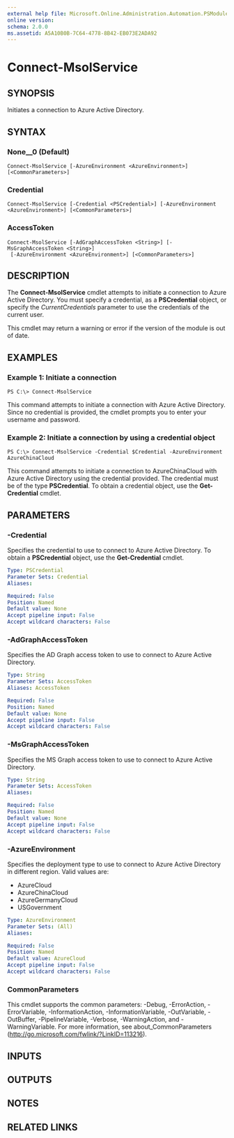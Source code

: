 ```yaml
---
external help file: Microsoft.Online.Administration.Automation.PSModule.dll-Help.xml
online version:
schema: 2.0.0
ms.assetid: A5A10B0B-7C64-4778-8B42-EB073E2ADA92
---
```


# Connect-MsolService

## SYNOPSIS
Initiates a connection to Azure Active Directory.

## SYNTAX

### None__0 (Default)
```
Connect-MsolService [-AzureEnvironment <AzureEnvironment>] [<CommonParameters>]
```

### Credential
```
Connect-MsolService [-Credential <PSCredential>] [-AzureEnvironment <AzureEnvironment>] [<CommonParameters>]
```

### AccessToken
```
Connect-MsolService [-AdGraphAccessToken <String>] [-MsGraphAccessToken <String>]
 [-AzureEnvironment <AzureEnvironment>] [<CommonParameters>]
```

## DESCRIPTION
The **Connect-MsolService** cmdlet attempts to initiate a connection to Azure Active Directory.
You must specify a credential, as a **PSCredential** object, or specify the _CurrentCredentials_ parameter to use the credentials of the current user.

This cmdlet may return a warning or error if the version of the module is out of date.

## EXAMPLES

### Example 1: Initiate a connection
```
PS C:\> Connect-MsolService
```

This command attempts to initiate a connection with Azure Active Directory.
Since no credential is provided, the cmdlet prompts you to enter your username and password.

### Example 2: Initiate a connection by using a credential object
```
PS C:\> Connect-MsolService -Credential $Credential -AzureEnvironment AzureChinaCloud
```

This command attempts to initiate a connection to AzureChinaCloud with Azure Active Directory using the credential provided.
The credential must be of the type **PSCredential**.
To obtain a credential object, use the **Get-Credential** cmdlet.

## PARAMETERS

### -Credential
Specifies the credential to use to connect to Azure Active Directory.
To obtain a **PSCredential** object, use the **Get-Credential** cmdlet.

```yaml
Type: PSCredential
Parameter Sets: Credential
Aliases:

Required: False
Position: Named
Default value: None
Accept pipeline input: False
Accept wildcard characters: False
```

### -AdGraphAccessToken
Specifies the AD Graph access token to use to connect to Azure Active Directory.

```yaml
Type: String
Parameter Sets: AccessToken
Aliases: AccessToken

Required: False
Position: Named
Default value: None
Accept pipeline input: False
Accept wildcard characters: False
```

### -MsGraphAccessToken
Specifies the MS Graph access token to use to connect to Azure Active Directory.

```yaml
Type: String
Parameter Sets: AccessToken
Aliases:

Required: False
Position: Named
Default value: None
Accept pipeline input: False
Accept wildcard characters: False
```

### -AzureEnvironment
Specifies the deployment type to use to connect to Azure Active Directory in different region.
Valid values are:

* AzureCloud
* AzureChinaCloud
* AzureGermanyCloud
* USGovernment

```yaml
Type: AzureEnvironment
Parameter Sets: (All)
Aliases:

Required: False
Position: Named
Default value: AzureCloud
Accept pipeline input: False
Accept wildcard characters: False
```

### CommonParameters
This cmdlet supports the common parameters: -Debug, -ErrorAction, -ErrorVariable, -InformationAction, -InformationVariable, -OutVariable, -OutBuffer, -PipelineVariable, -Verbose, -WarningAction, and -WarningVariable. For more information, see about_CommonParameters (http://go.microsoft.com/fwlink/?LinkID=113216).

## INPUTS

## OUTPUTS

## NOTES

## RELATED LINKS
